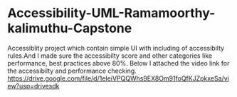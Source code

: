 # Accessibility-UML-Ramamoorthy-kalimuthu-Capstone

Accessiblity project which contain simple UI with including of accessibilty rules.And I made sure the accessibilty score and other categories like performance, best practices above 80%.
Below I attached the video link for the accessibilty and performance checking. 
https://drive.google.com/file/d/1eIeiVPQQWhs9EX8Om91foQfKJZpkxeSa/view?usp=drivesdk
